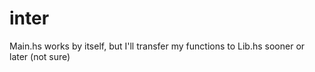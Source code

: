 # inter
Main.hs works by itself, but I'll transfer my functions to Lib.hs sooner or later (not sure)